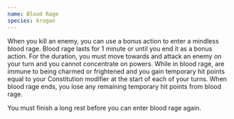 ```yaml
---
name: Blood Rage
species: krogan
---
```

When you kill an enemy, you can use a bonus action to enter a mindless blood rage. Blood rage lasts for 1 minute or
until you end it as a bonus action. For the duration, you must move towards and attack an enemy on your turn and
you cannot concentrate on powers. While in blood rage, are immune to being charmed or frightened and you gain
temporary hit points equal to your Constitution modifier at the start of each of your turns. When blood rage ends,
you lose any remaining temporary hit points from blood rage.

You must finish a long rest before you can enter blood rage again.
